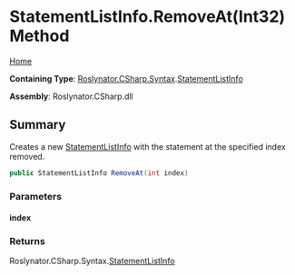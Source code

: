 # StatementListInfo\.RemoveAt\(Int32\) Method

[Home](../../../../../README.md)

**Containing Type**: [Roslynator.CSharp.Syntax](../../README.md)\.[StatementListInfo](../README.md)

**Assembly**: Roslynator\.CSharp\.dll

## Summary

Creates a new [StatementListInfo](../README.md) with the statement at the specified index removed\.

```csharp
public StatementListInfo RemoveAt(int index)
```

### Parameters

#### index





### Returns

Roslynator\.CSharp\.Syntax\.[StatementListInfo](../README.md)

